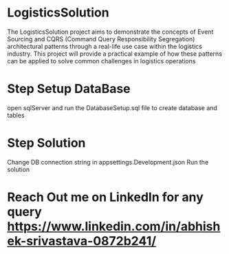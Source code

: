 # LogisticsSolution
The LogisticsSolution project aims to demonstrate the concepts of Event Sourcing and CQRS (Command Query Responsibility Segregation) architectural patterns through a real-life use case within the logistics industry. This project will provide a practical example of how these patterns can be applied to solve common challenges in logistics operations

# Step Setup DataBase 
  open sqlServer and run the DatabaseSetup.sql file to create database and tables

# Step Solution
  Change DB connection string in appsettings.Development.json
  Run the solution 
# Reach Out me on LinkedIn for any query https://www.linkedin.com/in/abhishek-srivastava-0872b241/
